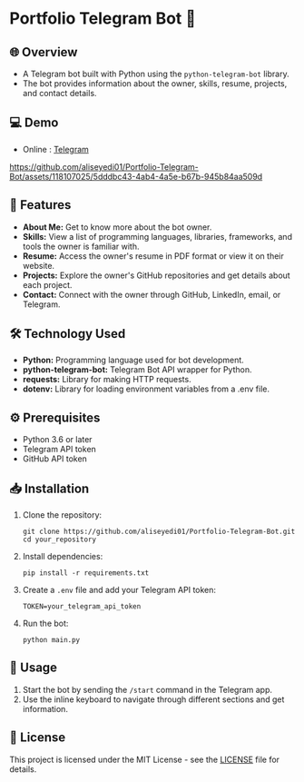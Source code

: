# Portfolio Telegram Bot 🤖

## 🌐 Overview

- A Telegram bot built with Python using the `python-telegram-bot` library.
- The bot provides information about the owner, skills, resume, projects, and contact details.

## 💻 Demo

- Online : [Telegram](https://t.me/aliseyedibot)


https://github.com/aliseyedi01/Portfolio-Telegram-Bot/assets/118107025/5dddbc43-4ab4-4a5e-b67b-945b84aa509d




## 🚀 Features

- **About Me:** Get to know more about the bot owner.
- **Skills:** View a list of programming languages, libraries, frameworks, and tools the owner is familiar with.
- **Resume:** Access the owner's resume in PDF format or view it on their website.
- **Projects:** Explore the owner's GitHub repositories and get details about each project.
- **Contact:** Connect with the owner through GitHub, LinkedIn, email, or Telegram.

## 🛠️ Technology Used

- **Python:** Programming language used for bot development.
- **python-telegram-bot:** Telegram Bot API wrapper for Python.
- **requests:** Library for making HTTP requests.
- **dotenv:** Library for loading environment variables from a .env file.

## ⚙️ Prerequisites

- Python 3.6 or later
- Telegram API token
- GitHub API token 

## 📥 Installation

1. Clone the repository:

    ```
    git clone https://github.com/aliseyedi01/Portfolio-Telegram-Bot.git
    cd your_repository
    ```

2. Install dependencies:

    ```
    pip install -r requirements.txt
    ```

3. Create a `.env` file and add your Telegram API token:

    ```
    TOKEN=your_telegram_api_token
    ```

4. Run the bot:

    ```
    python main.py
    ```

## 📝 Usage

1. Start the bot by sending the `/start` command in the Telegram app.
2. Use the inline keyboard to navigate through different sections and get information.


## 📄 License

This project is licensed under the MIT License - see the [LICENSE](LICENSE) file for details.